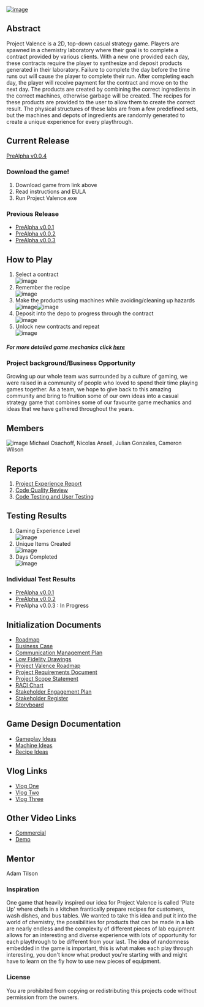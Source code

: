 [![image](https://github.com/cwilson58/ENSE-Capstone/assets/25047120/6eca53db-4e79-4559-a96f-7c2c551f7e7e)](https://www.youtube.com/watch?v=oIyrmyY3V9U)
## Abstract
Project Valence is a 2D, top-down casual strategy game. Players are spawned in a chemistry laboratory where their goal is to complete a contract provided by various clients. With a new one provided each day, these contracts require the player to synthesize and deposit products generated in their laboratory. Failure to complete the day before the time runs out will cause the player to complete their run. After completing each day, the player will receive payment for the contract and move on to the next day. The products are created by combining the correct ingredients in the correct machines, otherwise garbage will be created. The recipes for these products are provided to the user to allow them to create the correct result. The physical structures of these labs are from a few predefined sets, but the machines and depots of ingredients are randomly generated to create a unique experience for every playthrough.

## Current Release
[PreAlpha v0.0.4](https://github.com/cwilson58/ENSE-Capstone/releases/tag/PreAlpha0.0.4)
### Download the game!
1. Download game from link above
2. Read instructions and EULA
3. Run Project Valence.exe
### Previous Release
* [PreAlpha v0.0.1](https://drive.google.com/file/d/1-pNhrrtKu_SsJhlYNJCxSJfyWQam4DbT/view?usp=sharing)
* [PreAlpha v0.0.2](https://drive.google.com/file/d/1hRsVMrHokHQozdoUDbarStqB4SgyWDZR/view?usp=sharing)
* [PreAlpha v0.0.3](https://github.com/cwilson58/ENSE-Capstone/releases/tag/PreAlpha0.0.3)

## How to Play
1. Select a contract <br>
   ![image](https://github.com/cwilson58/ENSE-Capstone/assets/25047120/84b51035-8e19-4822-8c50-ce7d5ff812d1)
2. Remember the recipe <br>
   ![image](https://github.com/cwilson58/ENSE-Capstone/assets/25047120/7d2a20ee-1d70-4b51-b4bf-123fde29af81)
3. Make the products using machines while avoiding/cleaning up hazards <br>
   ![image](https://github.com/cwilson58/ENSE-Capstone/assets/25047120/76b9d26f-9f84-44b9-85d7-7985fc33313b)![image](https://github.com/cwilson58/ENSE-Capstone/assets/25047120/34e20a7e-c910-4104-b643-8846b38a5a23)
4. Deposit into the depo to progress through the contract <br>
   ![image](https://github.com/cwilson58/ENSE-Capstone/assets/25047120/afa01aa2-201c-433e-9df5-4c564cc077eb)
5. Unlock new contracts and repeat <br>
   ![image](https://github.com/cwilson58/ENSE-Capstone/assets/25047120/5b6a5813-9cbd-4f19-a1e0-2b1c28328621)
##### For more detailed game mechanics click [here](GameDesignDocs)

### Project background/Business Opportunity
Growing up our whole team was surrounded by a culture of gaming, we were raised in a community of people who loved to spend their time playing games together. As a team, we hope to give back to this amazing community and bring to fruition some of our own ideas into a casual strategy game that combines some of our favourite game mechanics and ideas that we have gathered throughout the years.

## Members
![image](https://github.com/cwilson58/ENSE-Capstone/assets/25047120/df587e5f-5d37-4aaa-afff-329bc3d62ba4)
Michael Osachoff, Nicolas Ansell, Julian Gonzales, Cameron Wilson
## Reports
1. [Project Experience Report](./Reports/ProjectExperienceReport.pdf)
2. [Code Quality Review](./Reports/CodeQualityReview.pdf)
3. [Code Testing and User Testing](./Reports/UserTestingPlanAndResults.pdf)

## Testing Results
1. Gaming Experience Level <br>
   ![image](https://github.com/cwilson58/ENSE-Capstone/assets/25047120/a64e11f5-59d8-4034-a9c6-7bf1a22d08c7)
2. Unique Items Created <br>
   ![image](https://github.com/cwilson58/ENSE-Capstone/assets/25047120/9d1e0272-86d7-4e19-a117-d77446c239b2)
3. Days Completed <br>
   ![image](https://github.com/cwilson58/ENSE-Capstone/assets/25047120/234e239c-c118-4352-b4ee-289280906645)
### Individual Test Results
   * [PreAlpha v0.0.1](UserTestingDocs/FeedbackDocs/PreAlpha0.0.1.md)
   * [PreAlpha v0.0.2](UserTestingDocs/FeedbackDocs/PreAlpha0.0.2.md)
   * PreAlpha v0.0.3 : In Progress

## Initialization Documents
   * [Roadmap](InitializationDocs/Roadmap.md)
   * [Business Case](InitializationDocs/BusinessCase.pdf)
   * [Communication Management Plan](InitializationDocs/CommunicationManagementPlan.pdf)
   * [Low Fidelity Drawings](InitializationDocs/LowFidelityDrawings.pdf)
   * [Project Valence Roadmap](InitializationDocs/ProjectValenceRoadmap.pdf)
   * [Project Requirements Document](InitializationDocs/ProjectRequirementsDocument.pdf)
   * [Project Scope Statement](InitializationDocs/ProjectScopeStatement.pdf)
   * [RACI Chart](InitializationDocs/RACIChart.pdf)
   * [Stakeholder Engagement Plan](InitializationDocs/StakeholderEngagementPlan.pdf)
   * [Stakeholder Register](InitializationDocs/StakeholderRegister.pdf)
   * [Storyboard](InitializationDocs/Storyboard.pdf)

## Game Design Documentation
   * [Gameplay Ideas](GameDesignDocs/Gameplay.md)
   * [Machine Ideas](GameDesignDocs/Machines.md)
   * [Recipe Ideas](GameDesignDocs/Recipes.md)

## Vlog Links
   * [Vlog One](https://www.youtube.com/watch?v=XWV1ut0_08I)
   * [Vlog Two](https://www.youtube.com/watch?v=t_021nSpBWI)
   * [Vlog Three](https://www.youtube.com/watch?v=sjCliObzLGQ)
## Other Video Links
   * [Commercial](https://www.youtube.com/watch?v=oIyrmyY3V9U)
   * [Demo](https://www.youtube.com/watch?v=akbQ4OHn30I)
## Mentor
Adam Tilson

### Inspiration
One game that heavily inspired our idea for Project Valence is called 'Plate Up' where chefs in a kitchen frantically prepare recipes for customers, wash dishes, and bus tables. We wanted to take this idea and put it into the world of chemistry, the possibilities for products that can be made in a lab are nearly endless and the complexity of different pieces of lab equipment allows for an interesting and diverse experience with lots of opportunity for each playthrough to be different from your last. The idea of randomness embedded in the game is important, this is what makes each play through interesting, you don't know what product you're starting with and might have to learn on the fly how to use new pieces of equipment.

### License
You are prohibited from copying or redistributing this projects code without permission from the owners.
